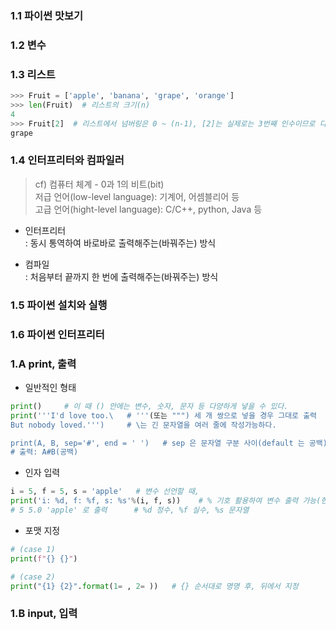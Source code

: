 ### 1.1 파이썬 맛보기  

### 1.2 변수  

### 1.3 리스트  
```py
>>> Fruit = ['apple', 'banana', 'grape', 'orange']
>>> len(Fruit)  # 리스트의 크기(n)
4
>>> Fruit[2]  # 리스트에서 넘버링은 0 ~ (n-1), [2]는 실제로는 3번째 인수이므로 다음과 같다.
grape
```

### 1.4 인터프리터와 컴파일러  
> cf) 컴퓨터 체계 - 0과 1의 비트(bit)  
> 저급 언어(low-level language): 기계어, 어셈블리어 등  
> 고급 언어(hight-level language): C/C++, python, Java 등  

* 인터프리터  
: 동시 통역하여 바로바로 출력해주는(바꿔주는) 방식  

* 컴파일  
: 처음부터 끝까지 한 번에 출력해주는(바꿔주는) 방식  

### 1.5 파이썬 설치와 실행
### 1.6 파이썬 인터프리터


### 1.A print, 출력  
* 일반적인 형태  
```py
print()     # 이 때 () 안에는 변수, 숫자, 문자 등 다양하게 넣을 수 있다.
print('''I'd love too.\   # '''(또는 """) 세 개 쌍으로 넣을 경우 그대로 출력
But nobody loved.''')     # \는 긴 문자열을 여러 줄에 작성가능하다.  

print(A, B, sep='#', end = ' ')   # sep 은 문자열 구분 사이(default 는 공백), end 는 출력 마지막을 결정(default 는 개행(\n))
# 출력: A#B(공백)
```  
* 인자 입력  
```py
i = 5, f = 5, s = 'apple'   # 변수 선언할 때,
print('i: %d, f: %f, s: %s'%(i, f, s))    # % 기호 활용하여 변수 출력 가능(현재는 잘 사용 x)
# 5 5.0 'apple' 로 출력      # %d 정수, %f 실수, %s 문자열  
```  
* 포맷 지정
```py
# (case 1)
print(f"{} {}")

# (case 2)
print("{1} {2}".format(1= , 2= ))   # {} 순서대로 명명 후, 뒤에서 지정
```  

### 1.B input, 입력  

